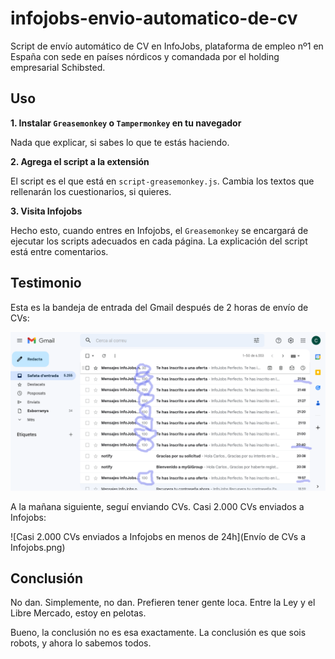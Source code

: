 # infojobs-envio-automatico-de-cv

Script de envío automático de CV en InfoJobs, plataforma de empleo nº1 en España con sede en países nórdicos y comandada por el holding empresarial Schibsted.

## Uso

**1. Instalar `Greasemonkey` o `Tampermonkey` en tu navegador**

Nada que explicar, si sabes lo que te estás haciendo.

**2. Agrega el script a la extensión**

El script es el que está en `script-greasemonkey.js`. Cambia los textos que rellenarán los cuestionarios, si quieres.

**3. Visita Infojobs**

Hecho esto, cuando entres en Infojobs, el `Greasemonkey` se encargará de ejecutar los scripts adecuados en cada página. La explicación del script está entre comentarios.

## Testimonio

Esta es la bandeja de entrada del Gmail después de 2 horas de envío de CVs:

![Currículums enviados a Infojobs vistos desde Gmail](./Infojobs-fundido-en-cosa-de-2-horas.png)

A la mañana siguiente, seguí enviando CVs. Casi 2.000 CVs enviados a Infojobs:

![Casi 2.000 CVs enviados a Infojobs en menos de 24h](Envío de CVs a Infojobs.png)

## Conclusión

No dan. Simplemente, no dan. Prefieren tener gente loca. Entre la Ley y el Libre Mercado, estoy en pelotas.

Bueno, la conclusión no es esa exactamente. La conclusión es que sois robots, y ahora lo sabemos todos.
